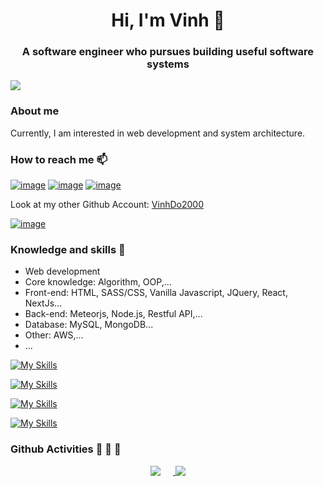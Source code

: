 <h1 align="center">Hi, I'm Vinh 👋 </h1>
<h3 align="center">A software engineer who pursues building useful software systems</h3>

![](https://komarev.com/ghpvc/?username=vinhdothanh912)

### About me

Currently, I am interested in web development and system architecture.

### How to reach me 📫

[![image](https://img.shields.io/badge/LinkedIn-0077B5?style=for-the-badge&logo=linkedin&logoColor=white)](https://www.linkedin.com/in/vinh-do-58330b241/)
[![image](https://img.shields.io/badge/Facebook-0866ff?style=for-the-badge&logo=facebook&logoColor=white)](https://www.facebook.com/vinhdo2000/)
[![image](https://img.shields.io/badge/Gmail-D14836?style=for-the-badge&logo=gmail&logoColor=white)](mailto:vinh.dothanh912@gmail.com)

Look at my other Github Account: [VinhDo2000](https://github.com/vinhdothanh912)

[![image](https://img.shields.io/badge/GitHub-1f2328?style=for-the-badge&logo=github&logoColor=white)](https://github.com/HieuPham2000)

### Knowledge and skills 📖

- Web development
- Core knowledge: Algorithm, OOP,...
- Front-end: HTML, SASS/CSS, Vanilla Javascript, JQuery, React, NextJs...
- Back-end: Meteorjs, Node.js, Restful API,...
- Database: MySQL, MongoDB...
- Other: AWS,...
- ...

[![My Skills](https://skillicons.dev/icons?i=html,css,scss,js,jquery,react)](https://skillicons.dev)

[![My Skills](https://skillicons.dev/icons?i=nodejs,npm)](https://skillicons.dev)

[![My Skills](https://skillicons.dev/icons?i=mysql,mongodb)](https://skillicons.dev)

[![My Skills](https://skillicons.dev/icons?i=visualstudio,vscode,git,github,postman)](https://skillicons.dev)

### Github Activities :runner: :runner: :runner:

<div align="center">

<a href="https://github.com/vinhdothanh912">
  <img align="top" src="https://github-readme-stats.vercel.app/api/top-langs/?username=vinhdothanh912&langs_count=6&layout=donut" style="margin-right: 20px"/>
</a>

<a href="https://github.com/vinhdothanh912">
  <img align="top" src="https://github-readme-stats.vercel.app/api?username=vinhdothanh912" />
</a>

</div>
